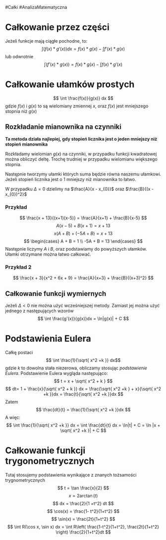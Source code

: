 #Całki #AnalizaMatematyczna
# Całkowanie przez części
Jeżeli funkcje mają ciągłe pochodne, to:
$$
\int (f(x) * g'(x))dx = f(x)*g(x) - \int f'(x)*g(x)
$$
lub odwrotnie
$$
\int (f'(x) * g(x)) = f(x)*g(x) - \int f(x)*g'(x)
$$
# Całkowanie ułamków prostych
$$
\int \frac{f(x)}{g(x)} dx
$$
gdzie $f(x)$ i $g(x)$ to są wielomiany zmiennej $x$, oraz $f(x)$ jest mniejszego stopnia niż $g(x)$

## Rozkładanie mianownika na czynniki
**Ta metoda działa najlepiej, gdy stopień licznika jest o jeden mniejszy niż stopień mianownika**


Rozkładamy wielomian $g(x)$ na czynniki, w przypadku funkcji kwadratowej można obliczyć deltę. Trochę trudniej w przypadku wielomianu większego stopnia.

Następnie tworzymy ułamki których suma będzie równa naszemu ułamkowi.
Jeżeli stopień licznika jest o 1 mniejszy niż mianownika to łatwo.

W przypadku $\Delta = 0$ dzielimy na $\frac{A}{x - x_{0}}$ oraz $\frac{B}{(x - x_{0})^2}$
### Przykład
$$
\frac{x + 13}{(x+1)(x-5)} = \frac{A}{x+1} + \frac{B}{x-5}
$$
$$
A(x-5) + B(x+1) = x + 13
$$
$$
x(A + B) + (-5A + B) = x + 13
$$
$$
\begin{cases}
A + B = 1 \\
-5A + B = 13
\end{cases}
$$
Następnie liczymy $A$ i $B$, oraz podstawiamy do powyższych ułamków. Ułamki otrzymane można łatwo całkować.
### Przykład 2
$$
\frac{x + 3}{x^2 + 6x + 9} = \frac{A}{x+3} + \frac{B}{(x+3)^2}
$$
## Całkowanie funkcji wymiernych
Jeżeli $\Delta < 0$ nie można użyć wcześniejszej metody. Zamiast jej można użyć jednego z następujących wzorów
$$
\int \frac{g'(x)}{g(x)}dx = \ln|g(x)| + C
$$
# Podstawienia Eulera
Całkę postaci 
$$ \int \frac{1}{\sqrt{ x^2 +k }} dx$$
gdzie $k$ to dowolna stała niezerowa, obliczamy stosując *podstawienie Eulera*.
Podstawienie Eulera wygląda następująco:
$$
t = x + \sqrt{ x^2 + k }
$$
$$
dt= 1 + \frac{x}{\sqrt{ x^2 + k }} dx = \frac{\sqrt{ x^2 +k } + x}{\sqrt{ x^2 +k }}dx = \frac{t}{\sqrt{ x^2 +k }}dx
$$
Zatem
$$
\frac{dt}{t} = \frac{1}{\sqrt{ x^2 +k }}dx
$$
A więc:
$$
\int \frac{1}{\sqrt{ x^2 +k }} dx = \int \frac{dt}{t} dx = \ln|t| + C = \ln |x + \sqrt{ x^2 +k }| + C
$$ 
# Całkowanie funkcji trygonometrycznych
Tutaj stosujemy podstawienia wynikające z znanych tożsamości trygnometrycznych
$$
t = \tan \frac{x}{2}
$$
$$
x = 2\arctan(t)
$$
$$
dx = \frac{2}{1 +t^2} dt
$$
$$
\cos(x) = \frac{1- t^2}{1+t^2}
$$
$$
\sin(x) =  \frac{2t}{1+t^2}
$$
$$
\int R(\cos x, \sin x) dx = \int R\left( \frac{1-t^2}{1+t^2}, \frac{2t}{1+t^2} \right)  \frac{2}{1+t^2}dt
$$
